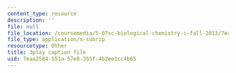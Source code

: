 ```yaml
---
content_type: resource
description: ''
file: null
file_location: /coursemedia/5-07sc-biological-chemistry-i-fall-2013/7eaa2584551a57e8355f4b2ee1cc4b65_ojvz7pVVZ-o.srt
file_type: application/x-subrip
resourcetype: Other
title: 3play caption file
uid: 7eaa2584-551a-57e8-355f-4b2ee1cc4b65
---
```

